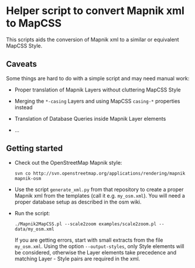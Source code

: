 Helper script to convert Mapnik xml to MapCSS
=============================================

This scripts aids the conversion of Mapnik xml to a similar or equivalent MapCSS Style.

Caveats
-------
Some things are hard to do with a simple script and may need manual work:

*   Proper translation of Mapnik Layers without cluttering MapCSS Style

*   Merging the `*-casing` Layers and using MapCSS `casing-*` properties instead

*   Translation of Database Queries inside Mapnik Layer elements

*   ...
 
Getting started
---------------

*   Check out the OpenStreetMap Mapnik style:

    `svn co http://svn.openstreetmap.org/applications/rendering/mapnik mapnik-osm`

*   Use the script `generate_xml.py` from that repository to create a proper Mapnik xml from the templates (call it e.g. `my_osm.xml`). You will need a proper database setup as described in the osm wiki.

*   Run the script:

    `./Mapnik2MapCSS.pl --scale2zoom examples/scale2zoom.pl -- data/my_osm.xml`
    
    If you are getting errors, start with small extracts from the file `my_osm.xml`. Using the option `--output-styles`, only Style elements will be considered, otherwise the Layer elements take precedence and matching Layer - Style pairs are required in the xml.

